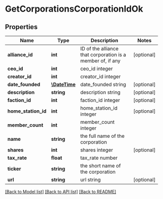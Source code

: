 # GetCorporationsCorporationIdOk

## Properties
Name | Type | Description | Notes
------------ | ------------- | ------------- | -------------
**alliance_id** | **int** | ID of the alliance that corporation is a member of, if any | [optional] 
**ceo_id** | **int** | ceo_id integer | 
**creator_id** | **int** | creator_id integer | 
**date_founded** | [**\DateTime**](\DateTime.md) | date_founded string | [optional] 
**description** | **string** | description string | [optional] 
**faction_id** | **int** | faction_id integer | [optional] 
**home_station_id** | **int** | home_station_id integer | [optional] 
**member_count** | **int** | member_count integer | 
**name** | **string** | the full name of the corporation | 
**shares** | **int** | shares integer | [optional] 
**tax_rate** | **float** | tax_rate number | 
**ticker** | **string** | the short name of the corporation | 
**url** | **string** | url string | [optional] 

[[Back to Model list]](../README.md#documentation-for-models) [[Back to API list]](../README.md#documentation-for-api-endpoints) [[Back to README]](../README.md)


